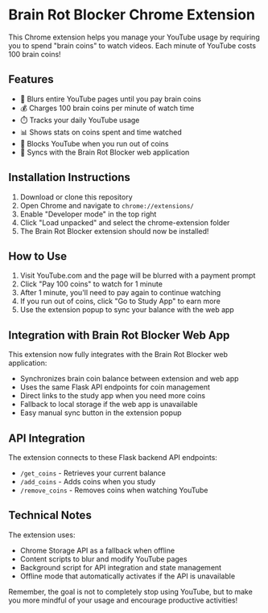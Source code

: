 # Brain Rot Blocker Chrome Extension

This Chrome extension helps you manage your YouTube usage by requiring you to spend "brain coins" to watch videos. Each minute of YouTube costs 100 brain coins!

## Features

- 🧠 Blurs entire YouTube pages until you pay brain coins
- 💰 Charges 100 brain coins per minute of watch time
- ⏱️ Tracks your daily YouTube usage
- 📊 Shows stats on coins spent and time watched
- 🚫 Blocks YouTube when you run out of coins
- 🔄 Syncs with the Brain Rot Blocker web application

## Installation Instructions

1. Download or clone this repository
2. Open Chrome and navigate to `chrome://extensions/`
3. Enable "Developer mode" in the top right
4. Click "Load unpacked" and select the chrome-extension folder
5. The Brain Rot Blocker extension should now be installed!

## How to Use

1. Visit YouTube.com and the page will be blurred with a payment prompt
2. Click "Pay 100 coins" to watch for 1 minute
3. After 1 minute, you'll need to pay again to continue watching
4. If you run out of coins, click "Go to Study App" to earn more
5. Use the extension popup to sync your balance with the web app

## Integration with Brain Rot Blocker Web App

This extension now fully integrates with the Brain Rot Blocker web application:

- Synchronizes brain coin balance between extension and web app
- Uses the same Flask API endpoints for coin management
- Direct links to the study app when you need more coins
- Fallback to local storage if the web app is unavailable
- Easy manual sync button in the extension popup

## API Integration

The extension connects to these Flask backend API endpoints:
- `/get_coins` - Retrieves your current balance
- `/add_coins` - Adds coins when you study
- `/remove_coins` - Removes coins when watching YouTube

## Technical Notes

The extension uses:
- Chrome Storage API as a fallback when offline
- Content scripts to blur and modify YouTube pages
- Background script for API integration and state management
- Offline mode that automatically activates if the API is unavailable

Remember, the goal is not to completely stop using YouTube, but to make you more mindful of your usage and encourage productive activities!